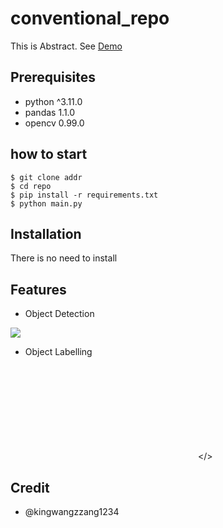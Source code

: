 # conventional_repo

This is Abstract. See [Demo](https://www.google.com)

## Prerequisites

- python ^3.11.0
- pandas 1.1.0
- opencv 0.99.0

## how to start

```shell
$ git clone addr
$ cd repo
$ pip install -r requirements.txt
$ python main.py
```
## Installation

There is no need to install

## Features

- Object Detection

![](https://sample.gif/)

- Object Labelling

<embed src=""></>

## Credit

- @kingwangzzang1234 